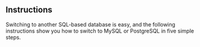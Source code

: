 

## Instructions
Switching to another SQL-based database is easy, and the following instructions show you how to switch to MySQL or PostgreSQL in five simple steps.

